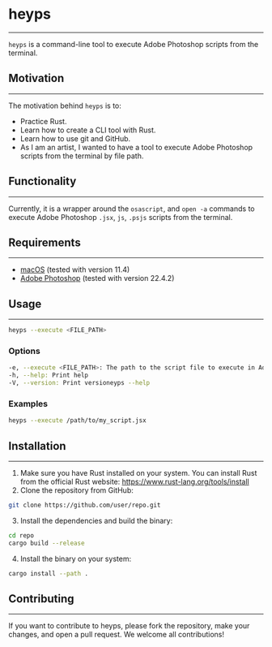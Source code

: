 # heyps
---

`heyps` is a command-line tool to execute Adobe Photoshop scripts from the terminal.

## Motivation
---

The motivation behind `heyps` is to:

- Practice Rust.
- Learn how to create a CLI tool with Rust.
- Learn how to use git and GitHub.
- As I am an artist, I wanted to have a tool to execute Adobe Photoshop scripts from the terminal by file path.

## Functionality
---

Currently, it is a wrapper around the `osascript`, and `open -a` commands to execute Adobe Photoshop `.jsx`, `js`, `.psjs` scripts from the terminal.

## Requirements
---

- [macOS](https://www.apple.com/macos/) (tested with version 11.4)
- [Adobe Photoshop](https://www.adobe.com/products/photoshop.html) (tested with version 22.4.2)

## Usage
---

```sh
heyps --execute <FILE_PATH>
```

### Options

```sh
-e, --execute <FILE_PATH>: The path to the script file to execute in Adobe Photoshop
-h, --help: Print help
-V, --version: Print versioneyps --help
```

### Examples

```sh
heyps --execute /path/to/my_script.jsx
```

## Installation
---

1. Make sure you have Rust installed on your system. You can install Rust from the official Rust website: https://www.rust-lang.org/tools/install
2. Clone the repository from GitHub:

```sh
git clone https://github.com/user/repo.git
```
3. Install the dependencies and build the binary:

```sh
cd repo
cargo build --release
```

4. Install the binary on your system:

```sh
cargo install --path .
```

## Contributing
---
If you want to contribute to heyps, please fork the repository, make your changes, and open a pull request. We welcome all contributions!
